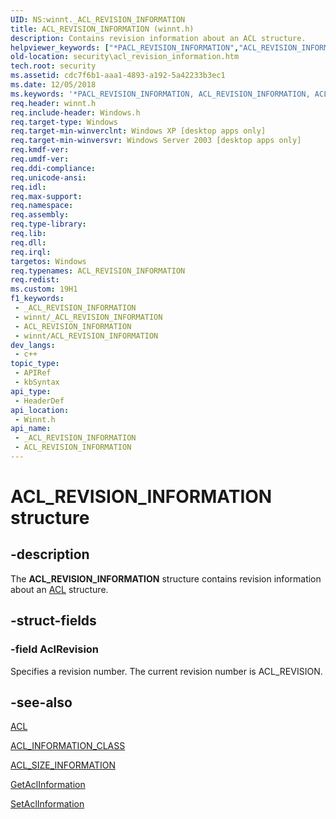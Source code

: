 ```yaml
---
UID: NS:winnt._ACL_REVISION_INFORMATION
title: ACL_REVISION_INFORMATION (winnt.h)
description: Contains revision information about an ACL structure.
helpviewer_keywords: ["*PACL_REVISION_INFORMATION","ACL_REVISION_INFORMATION","ACL_REVISION_INFORMATION structure [Security]","PACL_REVISION_INFORMATION","PACL_REVISION_INFORMATION structure pointer [Security]","_ACL_REVISION_INFORMATION","_win32_acl_revision_information_str","security.acl_revision_information","winnt/ACL_REVISION_INFORMATION","winnt/PACL_REVISION_INFORMATION"]
old-location: security\acl_revision_information.htm
tech.root: security
ms.assetid: cdc7f6b1-aaa1-4893-a192-5a42233b3ec1
ms.date: 12/05/2018
ms.keywords: '*PACL_REVISION_INFORMATION, ACL_REVISION_INFORMATION, ACL_REVISION_INFORMATION structure [Security], PACL_REVISION_INFORMATION, PACL_REVISION_INFORMATION structure pointer [Security], _ACL_REVISION_INFORMATION, _win32_acl_revision_information_str, security.acl_revision_information, winnt/ACL_REVISION_INFORMATION, winnt/PACL_REVISION_INFORMATION'
req.header: winnt.h
req.include-header: Windows.h
req.target-type: Windows
req.target-min-winverclnt: Windows XP [desktop apps only]
req.target-min-winversvr: Windows Server 2003 [desktop apps only]
req.kmdf-ver: 
req.umdf-ver: 
req.ddi-compliance: 
req.unicode-ansi: 
req.idl: 
req.max-support: 
req.namespace: 
req.assembly: 
req.type-library: 
req.lib: 
req.dll: 
req.irql: 
targetos: Windows
req.typenames: ACL_REVISION_INFORMATION
req.redist: 
ms.custom: 19H1
f1_keywords:
 - _ACL_REVISION_INFORMATION
 - winnt/_ACL_REVISION_INFORMATION
 - ACL_REVISION_INFORMATION
 - winnt/ACL_REVISION_INFORMATION
dev_langs:
 - c++
topic_type:
 - APIRef
 - kbSyntax
api_type:
 - HeaderDef
api_location:
 - Winnt.h
api_name:
 - _ACL_REVISION_INFORMATION
 - ACL_REVISION_INFORMATION
---
```


# ACL_REVISION_INFORMATION structure


## -description

The <b>ACL_REVISION_INFORMATION</b> structure contains revision information about an <a href="/windows/desktop/api/winnt/ns-winnt-acl">ACL</a> structure.

## -struct-fields

### -field AclRevision

Specifies a revision number. The current revision number is ACL_REVISION.

## -see-also

<a href="/windows/desktop/api/winnt/ns-winnt-acl">ACL</a>



<a href="/windows/desktop/api/winnt/ne-winnt-acl_information_class">ACL_INFORMATION_CLASS</a>



<a href="/windows/desktop/api/winnt/ns-winnt-acl_size_information">ACL_SIZE_INFORMATION</a>



<a href="/windows/desktop/api/securitybaseapi/nf-securitybaseapi-getaclinformation">GetAclInformation</a>



<a href="/windows/desktop/api/securitybaseapi/nf-securitybaseapi-setaclinformation">SetAclInformation</a>


